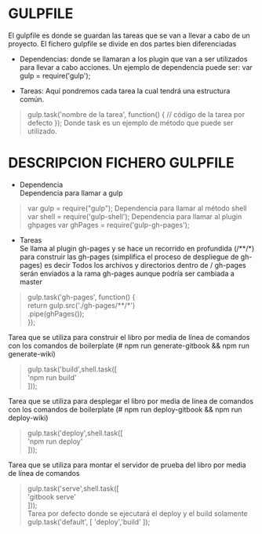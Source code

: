 # GULPFILE
El gulpfile es donde se guardan las tareas que se van a llevar a cabo de un proyecto.
El fichero gulpfile se divide en dos partes bien diferenciadas
* Dependencias: donde se llamaran a los plugin que van a ser utilizados para llevar a cabo acciones.
Un ejemplo de dependencia puede ser:
var gulp = require('gulp');

* Tareas: Aquí pondremos cada tarea la cual tendrá una estructura común.

> gulp.task('nombre de la tarea', function() {
>  // código de la tarea por defecto
> });
Donde task es un ejemplo de método que puede ser utilizado.



# DESCRIPCION FICHERO GULPFILE

*	Dependencia  
Dependencia para llamar a gulp
> var gulp = require("gulp");
Dependencia para llamar al método shell
> var shell = require('gulp-shell');
Dependencia para llamar al plugin ghpages
> var ghPages = require('gulp-gh-pages');

*	Tareas  
Se llama al plugin gh-pages y se hace un recorrido en profundida (/**/*) para construir las gh-pages (simplifica el proceso de despliegue de gh-pages) es decir  Todos los archivos y directorios dentro de / gh-pages  serán enviados a la rama gh-pages aunque podría ser cambiada a master  

> gulp.task('gh-pages', function() {  
>   return gulp.src('./gh-pages/**/*')  
>   .pipe(ghPages());  
> });  

Tarea que se utiliza para construir el libro por media de línea de comandos con los comandos de boilerplate (# npm run generate-gitbook && npm run generate-wiki)  

> gulp.task('build',shell.task([  
> 'npm run build'  
> ]));  

Tarea que se utiliza para desplegar el libro por media de línea de comandos con los comandos de boilerplate (# npm run deploy-gitbook && npm run deploy-wiki)  

> gulp.task('deploy',shell.task([  
>   'npm run deploy'  
> ]));  

Tarea que se utiliza para montar el servidor de prueba del libro  por media de línea de comandos  
> gulp.task('serve',shell.task([  
>   'gitbook serve'  
> ]));  
Tarea por defecto donde se ejecutará el deploy y el build solamente  
> gulp.task('default', [ 'deploy','build' ]);
